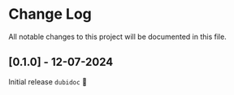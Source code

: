 # Change Log
All notable changes to this project will be documented in this file.


## [0.1.0] - 12-07-2024

Initial release `dubidoc` 🎉
